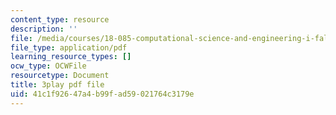 ```yaml
---
content_type: resource
description: ''
file: /media/courses/18-085-computational-science-and-engineering-i-fall-2008/41c1f92647a4b99fad59021764c3179e_GQbq9G__--Y.pdf
file_type: application/pdf
learning_resource_types: []
ocw_type: OCWFile
resourcetype: Document
title: 3play pdf file
uid: 41c1f926-47a4-b99f-ad59-021764c3179e
---
```

